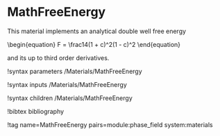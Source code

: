 # MathFreeEnergy

This material implements an analytical double well free energy

\begin{equation}
F = \frac14(1 + c)^2(1 - c)^2
\end{equation}

and its up to third order derivatives.

!syntax parameters /Materials/MathFreeEnergy

!syntax inputs /Materials/MathFreeEnergy

!syntax children /Materials/MathFreeEnergy

!bibtex bibliography

!tag name=MathFreeEnergy pairs=module:phase_field system:materials

